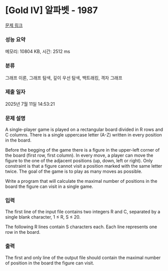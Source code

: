 # [Gold IV] 알파벳 - 1987 

[문제 링크](https://www.acmicpc.net/problem/1987) 

### 성능 요약

메모리: 10804 KB, 시간: 2512 ms

### 분류

그래프 이론, 그래프 탐색, 깊이 우선 탐색, 백트래킹, 격자 그래프

### 제출 일자

2025년 7월 11일 14:53:21

### 문제 설명

<p>A single-player game is played on a rectangular board divided in R rows and C columns. There is a single uppercase letter (A-Z) written in every position in the board. </p>

<p>Before the begging of the game there is a figure in the upper-left corner of the board (first row, first column). In every move, a player can move the figure to the one of the adjacent positions (up, down, left or right). Only constraint is that a figure cannot visit a position marked with the same letter twice. The goal of the game is to play as many moves as possible. </p>

<p>Write a program that will calculate the maximal number of positions in the board the figure can visit in a single game. </p>

### 입력 

 <p>The first line of the input file contains two integers R and C, separated by a single blank character, 1 ≤ R, S ≤ 20. </p>

<p>The following R lines contain S characters each. Each line represents one row in the board. </p>

### 출력 

 <p>The first and only line of the output file should contain the maximal number of position in the board the figure can visit. </p>

